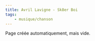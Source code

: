 ```yaml
---
title: Avril Lavigne - Sk8er Boi
tags:
    - musique/chanson
---
```


Page créée automatiquement, mais vide.
